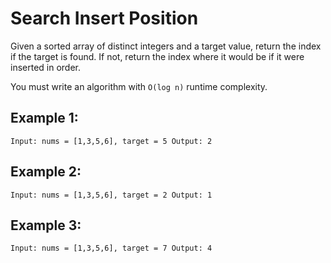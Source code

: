 # Search Insert Position

Given a sorted array of distinct integers and a target value, return the index if the target is found. If not, return the index where it would be if it were inserted in order.

You must write an algorithm with `O(log n)` runtime complexity.

## Example 1:

`Input: nums = [1,3,5,6], target = 5 Output: 2`

## Example 2:

`Input: nums = [1,3,5,6], target = 2 Output: 1`

## Example 3:

`Input: nums = [1,3,5,6], target = 7 Output: 4`
